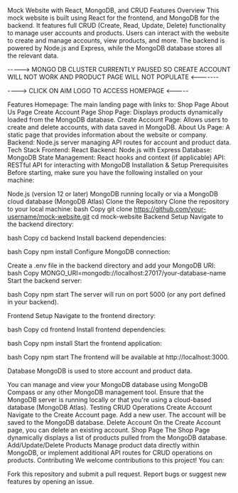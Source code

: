 Mock Website with React, MongoDB, and CRUD Features
Overview
This mock website is built using React for the frontend, and MongoDB for the backend. It features full CRUD (Create, Read, Update, Delete) functionality to manage user accounts and products. Users can interact with the website to create and manage accounts, view products, and more. The backend is powered by Node.js and Express, while the MongoDB database stores all the relevant data.

-----> MONGO DB CLUSTER CURRENTLY PAUSED SO CREATE ACCOUNT WILL NOT WORK AND PRODUCT PAGE WILL NOT POPULATE <-------

----> CLICK ON AIM LOGO TO ACCESS HOMEPAGE <-----

Features
Homepage: The main landing page with links to:
Shop Page
About Us Page
Create Account Page
Shop Page: Displays products dynamically loaded from the MongoDB database.
Create Account Page: Allows users to create and delete accounts, with data saved in MongoDB.
About Us Page: A static page that provides information about the website or company.
Backend: Node.js server managing API routes for account and product data.
Tech Stack
Frontend: React
Backend: Node.js with Express
Database: MongoDB
State Management: React hooks and context (if applicable)
API: RESTful API for interacting with MongoDB
Installation & Setup
Prerequisites
Before starting, make sure you have the following installed on your machine:

Node.js (version 12 or later)
MongoDB running locally or via a MongoDB cloud database (MongoDB Atlas)
Clone the Repository
Clone the repository to your local machine:
bash
Copy
git clone https://github.com/your-username/mock-website.git
cd mock-website
Backend Setup
Navigate to the backend directory:

bash
Copy
cd backend
Install backend dependencies:

bash
Copy
npm install
Configure MongoDB connection:

Create a .env file in the backend directory and add your MongoDB URI:
bash
Copy
MONGO_URI=mongodb://localhost:27017/your-database-name
Start the backend server:

bash
Copy
npm start
The server will run on port 5000 (or any port defined in your backend).

Frontend Setup
Navigate to the frontend directory:

bash
Copy
cd frontend
Install frontend dependencies:

bash
Copy
npm install
Start the frontend application:

bash
Copy
npm start
The frontend will be available at http://localhost:3000.

Database
MongoDB is used to store account and product data.

You can manage and view your MongoDB database using MongoDB Compass or any other MongoDB management tool.
Ensure that the MongoDB server is running locally or that you're using a cloud-based database (MongoDB Atlas).
Testing CRUD Operations
Create Account
Navigate to the Create Account page.
Add a new user. The account will be saved to the MongoDB database.
Delete Account
On the Create Account page, you can delete an existing account.
Shop Page
The Shop Page dynamically displays a list of products pulled from the MongoDB database.
Add/Update/Delete Products
Manage product data directly within MongoDB, or implement additional API routes for CRUD operations on products.
Contributing
We welcome contributions to this project! You can:

Fork this repository and submit a pull request.
Report bugs or suggest new features by opening an issue.
